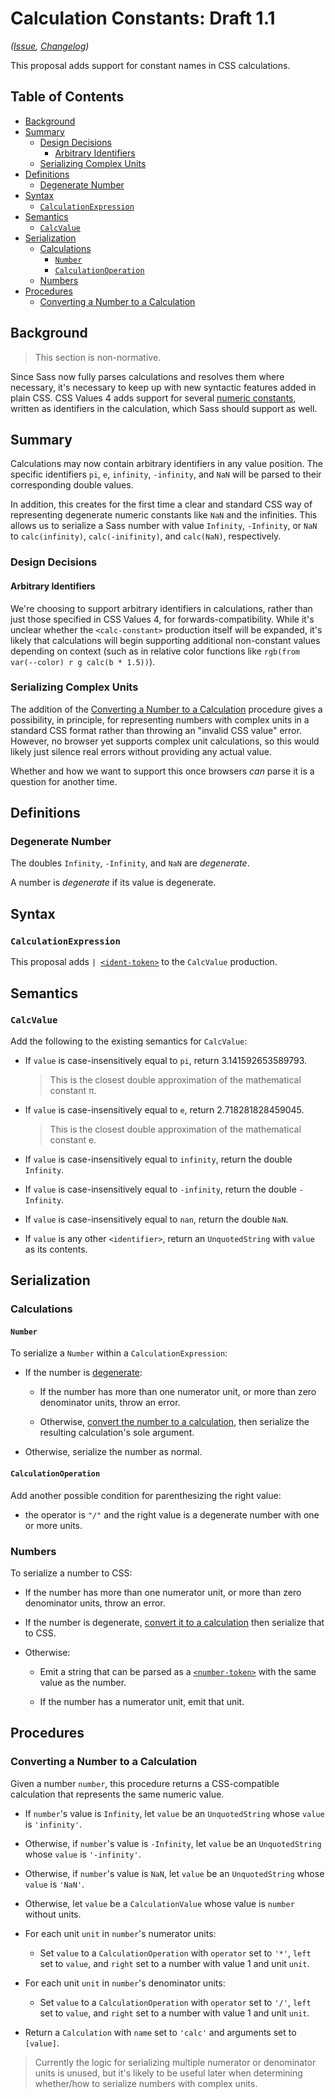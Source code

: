 # Calculation Constants: Draft 1.1

*([Issue](https://github.com/sass/sass/issues/3258), [Changelog](calc-constants.changes.md))*

This proposal adds support for constant names in CSS calculations.

## Table of Contents

* [Background](#background)
* [Summary](#summary)
  * [Design Decisions](#design-decisions)
    * [Arbitrary Identifiers](#arbitrary-identifiers)
  * [Serializing Complex Units](#serializing-complex-units)
* [Definitions](#definitions)
  * [Degenerate Number](#degenerate-number)
* [Syntax](#syntax)
  * [`CalculationExpression`](#calculationexpression)
* [Semantics](#semantics)
  * [`CalcValue`](#calcvalue)
* [Serialization](#serialization)
  * [Calculations](#calculations)
    * [`Number`](#number)
    * [`CalculationOperation`](#calculationoperation)
  * [Numbers](#numbers)
* [Procedures](#procedures)
  * [Converting a Number to a Calculation](#converting-a-number-to-a-calculation)

## Background

> This section is non-normative.

Since Sass now fully parses calculations and resolves them where necessary, it's
necessary to keep up with new syntactic features added in plain CSS. CSS Values
4 adds support for several [numeric constants], written as identifiers in the
calculation, which Sass should support as well.

[numeric constants]: https://www.w3.org/TR/css-values-4/#calc-constants

## Summary

Calculations may now contain arbitrary identifiers in any value position. The
specific identifiers `pi`, `e`, `infinity`, `-infinity`, and `NaN` will be
parsed to their corresponding double values.

In addition, this creates for the first time a clear and standard CSS way of
representing degenerate numeric constants like `NaN` and the infinities. This
allows us to serialize a Sass number with value `Infinity`, `-Infinity`, or
`NaN` to `calc(infinity)`, `calc(-inifinity)`, and `calc(NaN)`, respectively.

### Design Decisions

#### Arbitrary Identifiers

We're choosing to support arbitrary identifiers in calculations, rather than
just those specified in CSS Values 4, for forwards-compatibility. While it's
unclear whether the `<calc-constant>` production itself will be expanded, it's
likely that calculations will begin supporting additional non-constant values
depending on context (such as in relative color functions like `rgb(from
var(--color) r g calc(b * 1.5))`).

### Serializing Complex Units

The addition of the [Converting a Number to a Calculation] procedure gives a
possibility, in principle, for representing numbers with complex units in a
standard CSS format rather than throwing an "invalid CSS value" error. However,
no browser yet supports complex unit calculations, so this would likely just
silence real errors without providing any actual value.

[Converting a Number to a Calculation]: #converting-a-number-to-a-calculation

Whether and how we want to support this once browsers *can* parse it is a
question for another time.

## Definitions

### Degenerate Number

The doubles `Infinity`, `-Infinity`, and `NaN` are *degenerate*.

A number is *degenerate* if its value is degenerate.

## Syntax

### `CalculationExpression`

This proposal adds <code>| [\<ident-token>]</code> to the `CalcValue`
production.

[\<ident-token>]: https://drafts.csswg.org/css-syntax-3/#ident-token-diagram

## Semantics

### `CalcValue`

Add the following to the existing semantics for `CalcValue`:

* If `value` is case-insensitively equal to `pi`, return 3.141592653589793.

  > This is the closest double approximation of the mathematical constant π.

* If `value` is case-insensitively equal to `e`, return 2.718281828459045.

  > This is the closest double approximation of the mathematical constant e.

* If `value` is case-insensitively equal to `infinity`, return the double
  `Infinity`.

* If `value` is case-insensitively equal to `-infinity`, return the double
  `-Infinity`.

* If `value` is case-insensitively equal to `nan`, return the double `NaN`.

* If `value` is any other `<identifier>`, return an `UnquotedString` with
  `value` as its contents.

## Serialization

### Calculations

#### `Number`

To serialize a `Number` within a `CalculationExpression`:

* If the number is [degenerate]:

  * If the number has more than one numerator unit, or more than zero denominator
    units, throw an error.

  * Otherwise, [convert the number to a calculation], then serialize the
    resulting calculation's sole argument.

  [degenerate]: #degenerate-number
  [convert the number to a calculation]: #converting-a-number-to-a-calculation

* Otherwise, serialize the number as normal.

#### `CalculationOperation`

Add another possible condition for parenthesizing the right value:

* the operator is `"/"` and the right value is a degenerate number with one or
  more units.

### Numbers

To serialize a number to CSS:

* If the number has more than one numerator unit, or more than zero denominator
  units, throw an error.

* If the number is degenerate, [convert it to a calculation] then serialize that
  to CSS.

  [convert it to a calculation]: ../spec/types/number.md#converting-a-number-to-a-calculation

* Otherwise:

  * Emit a string that can be parsed as a [`<number-token>`] with the
    same value as the number.

  * If the number has a numerator unit, emit that unit.

  [`<number-token>`]: https://www.w3.org/TR/css-syntax-3/#typedef-number-token

## Procedures

### Converting a Number to a Calculation

Given a number `number`, this procedure returns a CSS-compatible calculation
that represents the same numeric value.

* If `number`'s value is `Infinity`, let `value` be an `UnquotedString` whose
  `value` is `'infinity'`.

* Otherwise, if `number`'s value is `-Infinity`, let `value` be an
  `UnquotedString` whose `value` is `'-infinity'`.

* Otherwise, if `number`'s value is `NaN`, let `value` be an `UnquotedString`
  whose `value` is `'NaN'`.

* Otherwise, let `value` be a `CalculationValue` whose value is `number` without
  units.

* For each unit `unit` in `number`'s numerator units:

  * Set `value` to a `CalculationOperation` with `operator` set to `'*'`, `left`
    set to `value`, and `right` set to a number with value 1 and unit `unit`.

* For each unit `unit` in `number`'s denominator units:

  * Set `value` to a `CalculationOperation` with `operator` set to `'/'`, `left`
    set to `value`, and `right` set to a number with value 1 and unit `unit`.

* Return a `Calculation` with `name` set to `'calc'` and arguments set to
  `[value]`.

> Currently the logic for serializing multiple numerator or denominator units is
> unused, but it's likely to be useful later when determining whether/how to
> serialize numbers with complex units.
